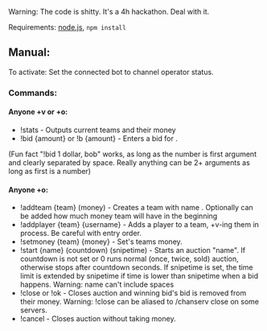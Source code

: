 Warning: The code is shitty. It's a 4h hackathon. Deal with it.

Requirements: [node.js](http://nodejs.org/), `npm install`

## Manual:

To activate: Set the connected bot to channel operator status.

### Commands:

#### Anyone +v or +o:

* !stats - Outputs current teams and their money
* !bid {amount}  or  !b {amount} - Enters a bid for <amount>.

(Fun fact "!bid 1 dollar, bob" works, as long as the number is first argument and clearly separated by space. Really anything can be 2+ arguments as long as first is a number)

#### Anyone +o:

* !addteam {team} (money) - Creates a team with name <team>. Optionally can be added how much money team will have in the beginning
* !addplayer {team} {username} - Adds a player to a team, +v-ing them in process. Be careful with entry order.
* !setmoney {team} {money} - Set's teams money.
* !start {name} (countdown) (snipetime) - Starts an auction "name". If countdown is not set or 0 runs normal (once, twice, sold) auction, otherwise stops after countdown seconds. If snipetime is set, the time limit is extended by snipetime if time is lower than snipetime when a bid happens. Warning: name can't include spaces
* !close  or  !ok - Closes auction and winning bid's bid is removed from their money. Warning: !close can be aliased to /chanserv close on some servers.
* !cancel - Closes auction without taking money.
